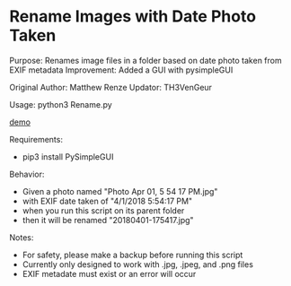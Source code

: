 # Rename Images with Date Photo Taken

Purpose: Renames image files in a folder based on date photo taken from EXIF metadata
Improvement: Added a GUI with pysimpleGUI

Original Author: Matthew Renze
Updator: TH3VenGeur

Usage: python3 Rename.py 

[demo](images/demo.png)

Requirements:
 - pip3 install PySimpleGUI

Behavior:  
 - Given a photo named "Photo Apr 01, 5 54 17 PM.jpg"  
 - with EXIF date taken of "4/1/2018 5:54:17 PM"  
 - when you run this script on its parent folder
 - then it will be renamed "20180401-175417.jpg"

Notes:
  - For safety, please make a backup before running this script
  - Currently only designed to work with .jpg, .jpeg, and .png files
  - EXIF metadate must exist or an error will occur

